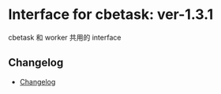 # Interface for cbetask: ver-1.3.1

cbetask 和 worker 共用的 interface


## Changelog

- [Changelog](CHANGELOG.md)